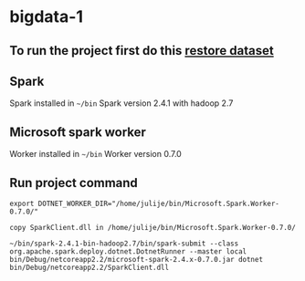 # bigdata-1

## To run the project first do this [restore dataset](https://github.com/JKostov/bigdata-1/blob/master/data-to-process/data.md)

## Spark
Spark installed in `~/bin`
Spark version 2.4.1 with hadoop 2.7

## Microsoft spark worker 
Worker installed in `~/bin`
Worker version 0.7.0

## Run project command

```
export DOTNET_WORKER_DIR="/home/julije/bin/Microsoft.Spark.Worker-0.7.0/"

copy SparkClient.dll in /home/julije/bin/Microsoft.Spark.Worker-0.7.0/

~/bin/spark-2.4.1-bin-hadoop2.7/bin/spark-submit --class org.apache.spark.deploy.dotnet.DotnetRunner --master local bin/Debug/netcoreapp2.2/microsoft-spark-2.4.x-0.7.0.jar dotnet bin/Debug/netcoreapp2.2/SparkClient.dll
```
